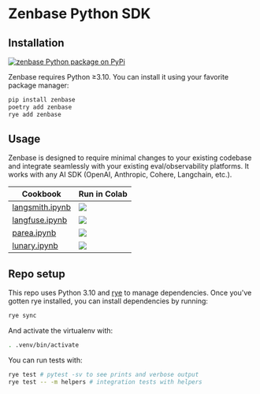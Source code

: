 # Zenbase Python SDK

## Installation

<a href="https://pypi.python.org/pypi/zenbase"><img src="https://img.shields.io/pypi/v/zenbase.svg?style=flat-square&label=pypi+zenbase" alt="zenbase Python package on PyPi"></a>

Zenbase requires Python ≥3.10. You can install it using your favorite package manager:

```bash
pip install zenbase
poetry add zenbase
rye add zenbase
```

## Usage

Zenbase is designed to require minimal changes to your existing codebase and integrate seamlessly with your existing eval/observability platforms. It works with any AI SDK (OpenAI, Anthropic, Cohere, Langchain, etc.).

| Cookbook                                       | Run in Colab                                                                                                                                                          |
| ---------------------------------------------- |-------------------------------------------------------------------------------------------------------------------------------------------------------------------------------|
| [langsmith.ipynb](./cookbooks/langsmith.ipynb) | [<img align="center" src="https://colab.research.google.com/assets/colab-badge.svg" />](https://colab.research.google.com/drive/14Lh8Azk_Ocnm2GvGvFHFz_hJ1tFNvOJW?usp=sharing) |
| [langfuse.ipynb](./cookbooks/langfuse.ipynb)   | [<img align="center" src="https://colab.research.google.com/assets/colab-badge.svg" />](https://colab.research.google.com/drive/1EMR_PQfsfawTvTjZSxcS_FQUr8s_gVwR?usp=sharing) |
| [parea.ipynb](./cookbooks/parea.ipynb)         | [<img align="center" src="https://colab.research.google.com/assets/colab-badge.svg" />](https://drive.google.com/file/d/1YEVgjl5mcVm9Q87MOBrOg7MXNVy4IJ8t/view?usp=sharing)   |
| [lunary.ipynb](./cookbooks/lunary.ipynb)       | [<img align="center" src="https://colab.research.google.com/assets/colab-badge.svg" />](https://colab.research.google.com/drive/1HXpW6E7AgoBbVWiiUxxtzztU6Gxy6iEA?usp=sharing) |

## Repo setup

This repo uses Python 3.10 and [rye](https://rye.astral.sh/) to manage dependencies. Once you've gotten rye installed, you can install dependencies by running:

```bash
rye sync
```

And activate the virtualenv with:

```bash
. .venv/bin/activate
```

You can run tests with:

```bash
rye test # pytest -sv to see prints and verbose output
rye test -- -m helpers # integration tests with helpers
```
